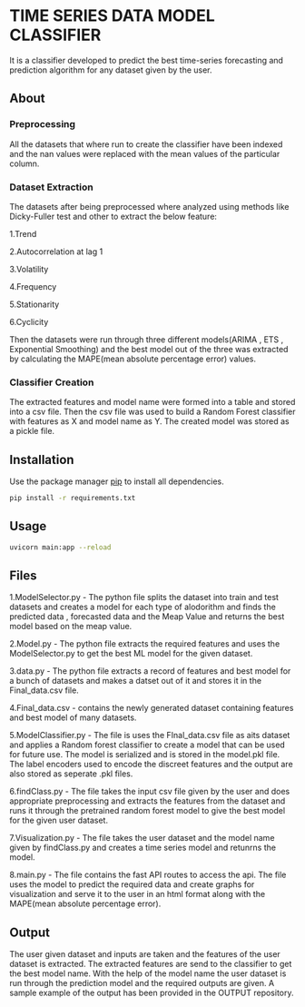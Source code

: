 # TIME SERIES DATA MODEL CLASSIFIER

It is a classifier developed to predict the best time-series forecasting and prediction algorithm for any dataset given by the user.

## About

### Preprocessing
All the datasets that where run to create the classifier have been indexed and the nan values were replaced with the mean values of the particular column.

### Dataset Extraction  
The datasets after being preprocessed where analyzed using methods like Dicky-Fuller test and other to extract the below feature:

1.Trend

2.Autocorrelation at lag 1

3.Volatility

4.Frequency

5.Stationarity

6.Cyclicity   

Then the datasets were run through three different models(ARIMA , ETS , Exponential Smoothing) and the best model out of the three was extracted by calculating the MAPE(mean absolute percentage error) values.

### Classifier Creation
The extracted features and model name were formed into a table and stored into a csv file. Then the csv file was used to build a Random Forest classifier with features as X and model name as Y. The created model was stored as a pickle file. 

## Installation

Use the package manager [pip](https://pip.pypa.io/en/stable/) to install all dependencies.

```bash
pip install -r requirements.txt
```

## Usage

```bash
uvicorn main:app --reload
```
## Files
1.ModelSelector.py - The python file splits the dataset into train and test datasets and creates a model for each type of alodorithm and finds the predicted data , forecasted data and the Meap Value and returns the best model based on the meap value.

2.Model.py - The python file extracts the required features and uses the ModelSelector.py to get the best ML model for the given dataset.

3.data.py - The python file extracts a record of features and best model for a bunch of datasets and makes a datset out of it and stores it in the Final_data.csv file.

4.Final_data.csv - contains the newly generated dataset containing features and best model of many datasets.

5.ModelClassifier.py - The file is uses the FInal_data.csv file as aits dataset and applies a Random forest classifier to create a model that can be used for future use. The model is serialized and is stored in the model.pkl file. The label encoders used to encode the discreet features and the output are also stored as seperate .pkl files.

6.findClass.py - The file takes the input csv file given by the user and does appropriate preprocessing and extracts the features from the dataset and runs it through the pretrained random forest model to give the best model for the given user dataset.

7.Visualization.py - The file takes the user dataset and the model name given by findClass.py and creates a time series model and retunrns the model.

8.main.py - The file contains the fast API routes to access the api. The file uses the model to predict the required data and create graphs for visualization and serve it to the user in an html format along with the MAPE(mean absolute percentage error).

## Output
The user given dataset and inputs are taken and the features of the user dataset is extracted. The extracted features are send to the classifier to get the best model name. With the help of the model name the user dataset is run through the prediction model and the required outputs are given. A sample example of the output has been provided in the OUTPUT repository.

